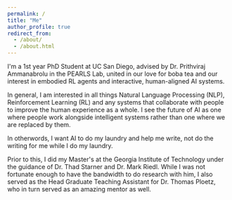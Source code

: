 ```yaml
---
permalink: /
title: "Me"
author_profile: true
redirect_from: 
  - /about/
  - /about.html
---
```


I'm a 1st year PhD Student at UC San Diego, advised by Dr. Prithviraj Ammanabrolu in the PEARLS Lab, united in our love for boba tea and our interest in embodied RL agents and interactive, human-aligned AI systems. 

In general, I am interested in all things Natural Language Processing (NLP), Reinforcement Learning (RL) and any systems that collaborate with people to improve the human experience as a whole. I see the future of AI as one where people work alongside intelligent systems rather than one where we are replaced by them.

In otherwords, I want AI to do my laundry and help me write, not do the writing for me while I do my laundry.

Prior to this, I did my Master's at the Georgia Institute of Technology under the guidance of Dr. Thad Starner and Dr. Mark Riedl. While I was not fortunate enough to have the bandwidth to do research with him, I also served as the Head Graduate Teaching Assistant for Dr. Thomas Ploetz, who in turn served as an amazing mentor as well.


